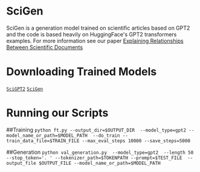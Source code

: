 # SciGen

SciGen is a generation model trained on scientific articles based on GPT2 and the code is based heavily on HuggingFace's GPT2 transformers examples. For more information see our paper [Explaining Relationships Between Scientific Documents]()

# Downloading Trained Models

[`SciGPT2`](tbd)
[`SciGen`](https://drive.google.com/file/d/1GUwtsW0hc7pR5c59h2Xekqpjnijh6vhk/view)

# Running our Scripts

##Training
`python ft.py --output_dir=$OUTPUT_DIR  --model_type=gpt2 --model_name_or_path=$MODEL_PATH  --do_train --train_data_file=$TRAIN_FILE --max_eval_steps 10000 --save_steps=5000`


##Generation
`python val_generation.py  --model_type=gpt2  --length 50 --stop_token='. ' --tokenizer_path=$TOKENPATH --prompt=$TEST_FILE  --output_file $OUTPUT_FILE --model_name_or_path=$MODEL_PATH`
